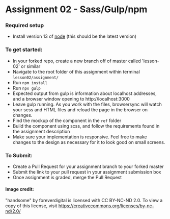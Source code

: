 # Assignment 02 - Sass/Gulp/npm

### Required setup
- Install version 13 of [node](https://nodejs.org/en/) (this should be the latest version)

### To get started:
-	In your forked repo, create a new branch off of master called 'lesson-02' or similar
-   Navigate to the root folder of this assignment within terminal `lesson02/assignment/`
-   Run `npm install`
-   Run `npx gulp`
  -   Expected output from gulp is information about localhost addresses, and a browser window opening to http://localhost:3000
-   Leave gulp running. As you work with the files, browsersync will watch your scss and HTML files and reload the page in the browser on changes.
- Find the mockup of the component in the `ref` folder
- Build the component using scss, and follow the requirements found in the assignment description
- Make sure your implementation is responsive. Feel free to make changes to the design as necessary for it to look good on small screens.

### To Submit:
- Create a Pull Request for your assignment branch to your forked master
- Submit the link to your pull request in your assignment submission box
- Once assignment is graded, merge the Pull Request

#### Image credit:

"handsome" by foreverdigital is licensed with CC BY-NC-ND 2.0. To view a copy of this license, visit https://creativecommons.org/licenses/by-nc-nd/2.0/
